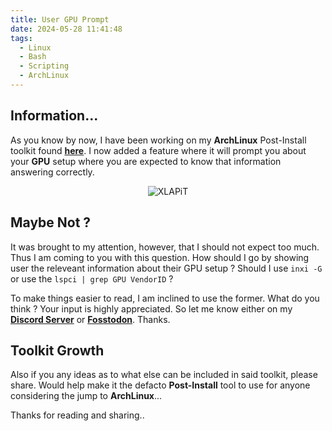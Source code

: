 ```yaml
---
title: User GPU Prompt
date: 2024-05-28 11:41:48
tags:
  - Linux
  - Bash
  - Scripting
  - ArchLinux
---
```


## Information...

As you know by now, I have been working on my **ArchLinux** Post-Install toolkit found [**here**](https://github.com/xerolinux/xlapit-cli). I now added a feature where it will prompt you about your **GPU** setup where you are expected to know that information answering correctly.

<div align="center">

![XLAPiT](https://i.imgur.com/JuWceYE.png)

</div>

## Maybe Not ?

It was brought to my attention, however, that I should not expect too much. Thus I am coming to you with this question. How should I go by showing user the releveant information about their GPU setup ? Should I use `inxi -G` or use the `lspci | grep GPU VendorID` ?

To make things easier to read, I am inclined to use the former. What do you think ? Your input is highly appreciated. So let me know either on my [**Discord Server**](https://discord.gg/5sqxTSuKZu) or [**Fosstodon**](https://fosstodon.org/@XeroLinux). Thanks.

## Toolkit Growth

Also if you any ideas as to what else can be included in said toolkit, please share. Would help make it the defacto **Post-Install** tool to use for anyone considering the jump to **ArchLinux**...

Thanks for reading and sharing..

